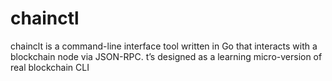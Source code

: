 # chainctl
chainclt is a command-line interface tool written in Go that interacts with a blockchain node via JSON-RPC. t’s designed as a learning micro-version of real blockchain CLI
